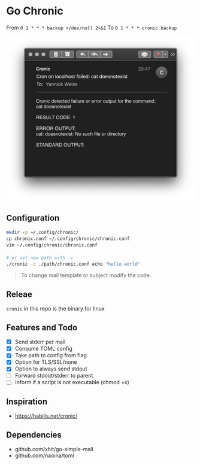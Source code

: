 # Go Chronic
From `0 1 * * * backup >/dev/null 2>&1`
To `0 1 * * * cronic backup`

![screenshot](shot.png)

## Configuration
```bash
mkdir -p ~/.config/chronic/
cp chronic.conf ~/.config/chronic/chronic.conf
vim ~/.config/chronic/chronic.conf

# or set new path with -c
./cronic -c ./path/chronic.conf echo "hello world"
```

> To change mail template or subject modify the code.


## Releae
`cronic` in this repo is the binary for linux

## Features and Todo
- [x] Send stderr per mail
- [x] Consume TOML config
- [x] Take path to config from flag
- [x] Option for TLS/SSL/none
- [x] Option to always send stdout
- [ ] Forward stdout/stderr to parent
- [ ] Inform if a script is not executable (chmod +x)

## Inspiration
* https://habilis.net/cronic/

## Dependencies
* github.com/xhit/go-simple-mail
* github.com/naoina/toml
